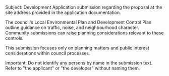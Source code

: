 Subject: Development Application submission regarding the proposal at the site address provided in the application documentation.

The council's Local Environmental Plan and Development Control Plan outline guidance on traffic, noise, and neighbourhood character. Community submissions can raise planning considerations relevant to these controls.

This submission focuses only on planning matters and public interest considerations within council processes.

Important: Do not identify any persons by name in the submission text. Refer to "the applicant" or "the developer" without naming them.

